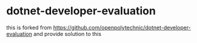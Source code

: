# dotnet-developer-evaluation
this is forked from  https://github.com/openpolytechnic/dotnet-developer-evaluation and provide solution to this
